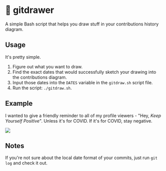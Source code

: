 # 🎨 gitdrawer
A simple Bash script that helps you draw stuff in your contributions history diagram.

## Usage

It's pretty simple.

1. Figure out what you want to draw.
2. Find the exact dates that would successfully sketch your drawing into the contributions diagram.
3. Input those dates into the `DATES` variable in the `gitdraw.sh` script file.
4. Run the script: `./gitdraw.sh`.

## Example

I wanted to give a friendly reminder to all of my profile viewers - "Hey, <i>Keep Yourself Positive</i>". Unless it's for COVID. If it's for COVID, stay negative.

<img src="https://i.imgur.com/dZfSToE.png"> 

## Notes

If you're not sure about the local date format of your commits, just run `git log` and check it out.
